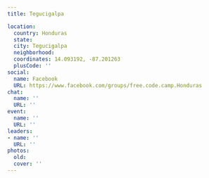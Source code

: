 ```yaml
---
title: Tegucigalpa

location:
  country: Honduras
  state: 
  city: Tegucigalpa
  neighborhood: 
  coordinates: 14.093192, -87.201263
  plusCode: ''
social:
  name: Facebook
  URL: https://www.facebook.com/groups/free.code.camp.Honduras
chat:
  name: ''
  URL: ''
event:
  name: ''
  URL: ''
leaders:
- name: ''
  URL: ''
photos:
  old: 
  cover: ''
---
```

